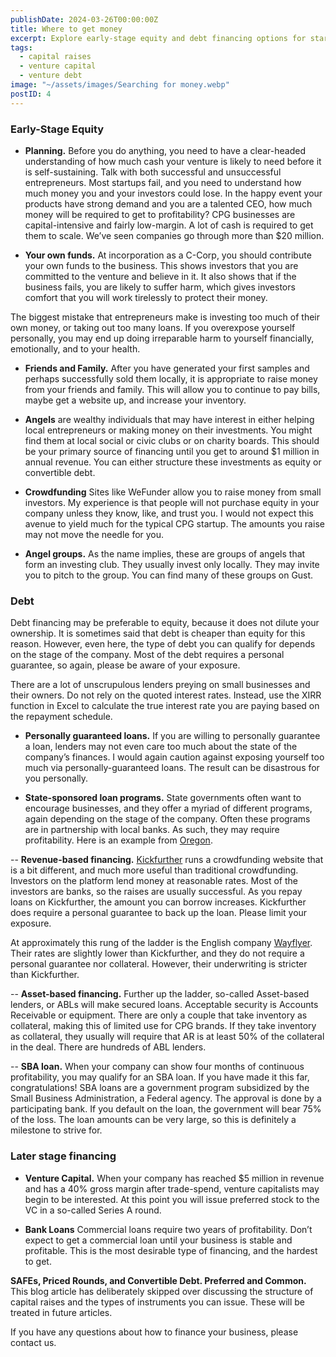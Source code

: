 ```yaml
---
publishDate: 2024-03-26T00:00:00Z
title: Where to get money
excerpt: Explore early-stage equity and debt financing options for startups, from personal funds and angel investors to SBA loans and venture capital. Learn how to strategically fund your business and avoid common pitfalls.
tags:
  - capital raises
  - venture capital
  - venture debt
image: "~/assets/images/Searching for money.webp"
postID: 4
---
```


### Early-Stage Equity

- **Planning.** Before you do anything, you need to have a clear-headed understanding of how much cash your venture is likely to need before it is self-sustaining.   Talk with both successful and unsuccessful entrepreneurs.  Most startups fail, and you need to understand how much money you and your investors could lose.  In the happy event your products have strong demand and you are a talented CEO,  how much money will be required to get to profitability?   CPG businesses are capital-intensive and fairly low-margin.  A lot of cash is required to get them to scale.  We’ve seen companies go through more than $20 million.

- **Your own funds.** At incorporation as a C-Corp, you should contribute your own funds to the business.   This shows investors that you are committed to the venture and believe in it.  It also shows that if the business fails, you are likely to suffer harm, which gives investors comfort that you will work tirelessly to protect their money.

The biggest mistake that entrepreneurs make is investing too much of their own money, or taking out too many loans.   If you overexpose yourself personally, you may end up doing irreparable harm to yourself financially, emotionally, and to your health.

- **Friends and Family.** After you have generated your first samples and perhaps successfully sold them locally,  it is appropriate to raise money from your friends and family.   This will allow you to continue to pay bills, maybe get a website up, and increase your inventory.

- **Angels** are wealthy individuals that may have interest in either helping local entrepreneurs or making money on their investments.  You might find them at local social or civic clubs or on charity boards.  This should be your primary source of financing until you get to around $1 million in annual revenue.  You can either structure these investments as equity or convertible debt.

- **Crowdfunding**  Sites like WeFunder allow you to raise money from small investors.  My experience is that people will not purchase equity in your company unless they know, like, and trust you.   I would not expect this avenue to yield much for the typical CPG startup.  The amounts you raise may not move the needle for you.

- **Angel groups.**  As the name implies, these are groups of angels that form an investing club.  They usually invest only locally.   They may invite you to pitch to the group.   You can find many of these groups on Gust.

### Debt

Debt financing may be preferable to equity, because it does not dilute your ownership.  It is sometimes said that debt is cheaper than equity for this reason.  However, even here, the type of debt you can qualify for depends on the stage of the company.   Most of the debt requires a personal guarantee, so again, please be aware of your exposure.

There are a lot of unscrupulous lenders preying on small businesses and their owners.   Do not rely on the quoted interest rates.  Instead, use the XIRR function in Excel to calculate the true interest rate you are paying based on the repayment schedule.

- **Personally guaranteed loans.**   If you are willing to personally guarantee a loan, lenders may not even care too much about the state of the company’s finances.  I would again caution against exposing yourself too much via personally-guaranteed loans.   The result can be disastrous for you personally.

- **State-sponsored loan programs.**  State governments often want to encourage businesses, and they offer a myriad of different programs, again depending on the stage of the company.   Often these programs are in partnership with local banks.  As such, they may require profitability.  Here is an example from [Oregon](https://www.oregon.gov/biz/programs/homeareas/fundbusiness/Pages/default.aspx).

-- **Revenue-based financing.**  [Kickfurther](https://www.kickfurther.com/) runs a crowdfunding website that is a bit different, and much more useful than traditional crowdfunding.  Investors on the platform lend money at reasonable rates.  Most of the investors are banks, so the raises are usually successful.  As you repay loans on Kickfurther, the amount you can borrow increases.  Kickfurther does require a personal guarantee to back up the loan.   Please limit your exposure.

At approximately this rung of the ladder is the English company [Wayflyer](https://partners.wayflyer.com/0mf8ezgo8hvq).  Their rates are slightly lower than Kickfurther, and they do not require a personal guarantee nor collateral.   However, their underwriting is stricter than Kickfurther.

-- **Asset-based financing.** Further up the ladder, so-called Asset-based lenders, or ABLs will make secured loans.  Acceptable security is Accounts Receivable or equipment.   There are only a couple that take inventory as collateral, making this of limited use for CPG brands.   If they take inventory as collateral, they usually will require that AR is at least 50% of the collateral in the deal.  There are hundreds of ABL lenders.

-- **SBA loan.** When your company can show four months of continuous profitability, you may qualify for an SBA loan.  If you have made it this far, congratulations!   SBA loans are a government program subsidized by the Small Business Administration, a Federal agency.   The approval is done by a participating bank.   If you default on the loan, the government will bear 75% of the loss.   The loan amounts can be very large, so this is definitely a milestone to strive for.

### Later stage financing

- **Venture Capital.** When your company has reached $5 million in revenue and has a 40% gross margin after trade-spend, venture capitalists may begin to be interested.  At this point you will issue preferred stock to the VC in a so-called Series A round.

- **Bank Loans**  Commercial loans require two years of profitability.  Don’t expect to get a commercial loan until your business is stable and profitable.  This is the most desirable type of financing, and the hardest to get.

**SAFEs, Priced Rounds, and Convertible Debt.  Preferred and Common.**  This blog article has deliberately skipped over discussing the structure of capital raises and the types of instruments you can issue.  These will be treated in future articles.

If you have any questions about how to finance your business, please contact us.
